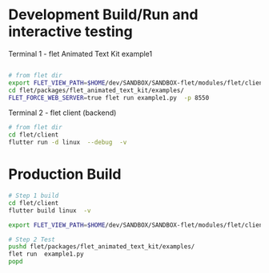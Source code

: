 
# Development Build/Run and interactive testing

Terminal 1 - flet Animated Text Kit example1
```bash

# from flet dir
export FLET_VIEW_PATH=$HOME/dev/SANDBOX/SANDBOX-flet/modules/flet/client/build/linux/x64/debug/bundle
cd flet/packages/flet_animated_text_kit/examples/
FLET_FORCE_WEB_SERVER=true flet run example1.py  -p 8550
```
Terminal 2 - flet client (backend)
```bash
# from flet dir
cd flet/client
flutter run -d linux  --debug  -v
```

# Production Build

```bash
# Step 1 build
cd flet/client
flutter build linux  -v 

export FLET_VIEW_PATH=$HOME/dev/SANDBOX/SANDBOX-flet/modules/flet/client/build/linux/x64/release/bundle

# Step 2 Test
pushd flet/packages/flet_animated_text_kit/examples/
flet run  example1.py
popd
```